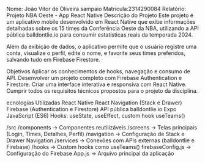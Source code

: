 Nome: João Vitor de Oliveira sampaio
Matricula:2314290084
Relatório: Projeto NBA Oeste - App React Native 
Descrição do Projeto
Este projeto é um aplicativo mobile desenvolvido em React Native que exibe informações detalhadas sobre os 15 times da Conferência Oeste da NBA, utilizando a API pública balldontlie.io para consumir estatísticas reais da temporada 2024.

Além da exibição de dados, o aplicativo permite que o usuário registre uma conta, visualize o perfil, edite o nome, e favorite seus times preferidos, salvando tudo em Firebase Firestore.

Objetivos
Aplicar os conhecimentos de hooks, navegação e consumo de API.
Desenvolver um projeto completo com Firebase Authentication e Firestore.
Criar uma interface interativa e responsiva com React Native.
Cumprir todos os requisitos técnicos propostos para o projeto da disciplina.

ecnologias Utilizadas
React Native
React Navigation (Stack e Drawer)
Firebase (Authentication e Firestore)
API pública balldontlie.io
Expo
JavaScript (ES6)
Hooks: useState, useEffect, custom hook useTeams()

/src
  /components        → Componentes reutilizáveis
  /screens           → Telas principais (Login, Times, Detalhes, Perfil)
  /navigation        → Configuração de Stack e Drawer Navigation
  /services          → Conexões com APIs externas (balldontlie e Firebase)
  /hooks             → Custom hooks como useTeams()
firebaseConfig.js     → Configuração do Firebase
App.js                → Arquivo principal da aplicação

